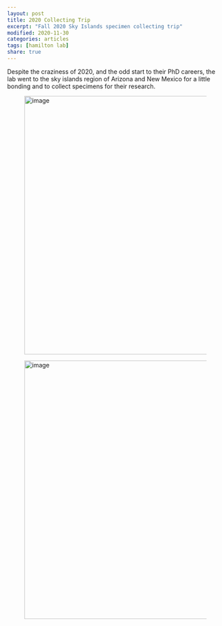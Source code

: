```yaml
---
layout: post
title: 2020 Collecting Trip
excerpt: "Fall 2020 Sky Islands specimen collecting trip"
modified: 2020-11-30
categories: articles
tags: [hamilton lab]
share: true
---
```


Despite the craziness of 2020, and the odd start to their PhD careers, the lab went to the sky islands region of Arizona and New Mexico for a little bonding and to collect specimens for their research.
<figure>
	<a href="{{ site.url }}/images/Erik_Karina_01.jpg"><img src="{{ site.url }}/images/Erik_Karina_01.jpg" alt="image" width="600" height=""> </a>
</figure>

<figure>
	<a href="{{ site.url }}/images/Erik_Karina_02.jpg"><img src="{{ site.url }}/images/Erik_Karina_02.jpg" alt="image" width="600" height=""> </a>
</figure>
